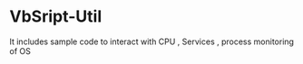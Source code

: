 # VbSript-Util
It includes sample code to interact with CPU , Services , process monitoring of OS 


